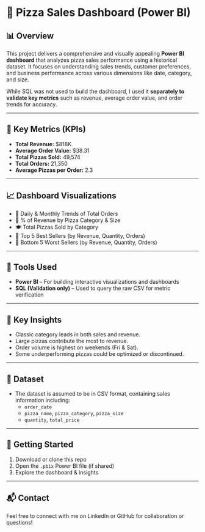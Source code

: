 # 🍕 Pizza Sales Dashboard (Power BI)

## 📊 Overview

This project delivers a comprehensive and visually appealing **Power BI dashboard** that analyzes pizza sales performance using a historical dataset. It focuses on understanding sales trends, customer preferences, and business performance across various dimensions like date, category, and size.

While SQL was not used to build the dashboard, I used it **separately to validate key metrics** such as revenue, average order value, and order trends for accuracy.

---

## 📌 Key Metrics (KPIs)

- **Total Revenue:** $818K  
- **Average Order Value:** $38.31  
- **Total Pizzas Sold:** 49,574  
- **Total Orders:** 21,350  
- **Average Pizzas per Order:** 2.3  

---

## 📈 Dashboard Visualizations

- 📅 Daily & Monthly Trends of Total Orders
- 🍕 % of Revenue by Pizza Category & Size
- 🍽 Total Pizzas Sold by Category
- 🥇 Top 5 Best Sellers (by Revenue, Quantity, Orders)
- 🥴 Bottom 5 Worst Sellers (by Revenue, Quantity, Orders)

---

## 🔧 Tools Used

- **Power BI** – For building interactive visualizations and dashboards
- **SQL (Validation only)** – Used to query the raw CSV for metric verification

---

## 🧠 Key Insights

- Classic category leads in both sales and revenue.
- Large pizzas contribute the most to revenue.
- Order volume is highest on weekends (Fri & Sat).
- Some underperforming pizzas could be optimized or discontinued.

---

## 📁 Dataset

- The dataset is assumed to be in CSV format, containing sales information including:
  - `order_date`
  - `pizza_name`, `pizza_category`, `pizza_size`
  - `quantity`, `total_price`

---

## 🚀 Getting Started

1. Download or clone this repo
2. Open the `.pbix` Power BI file (if shared)
3. Explore the dashboard & insights

---

## 📬 Contact

Feel free to connect with me on LinkedIn or GitHub for collaboration or questions!
